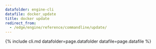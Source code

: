 ```yaml
---
datafolder: engine-cli
datafile: docker_update
title: docker update
redirect_from:
  - /edge/engine/reference/commandline/update/
---
```


<!--
Sorry, but the contents of this page are automatically generated from
Docker's source code. If you want to suggest a change to the text that appears
here, you'll need to find the string by searching this repo:

https://github.com/docker/cli
-->

{% include cli.md datafolder=page.datafolder datafile=page.datafile %}
